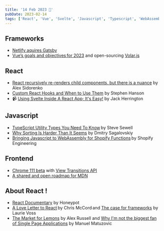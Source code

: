 ```yaml
---
title: '14 Feb 2023 🌹'
pubDate: 2023-02-14
tags: ['React', 'Vue', 'Svelte', 'Javascript', 'Typescript', 'WebAssembly']
---
```


## Frameworks 
* [Netlify aquires Gatsby](https://www.netlify.com/press/netlify-acquires-gatsby-inc-to-accelerate-adoption-of-composable-web-architectures)
* [Vue’s goals and objectives for 2023](https://www.youtube.com/watch?v=OrT0tHGXyqE) and open-sourcing [Volar.js](https://blog.vuejs.org/posts/volar-a-new-beginning.html) 

## React
* [React recursively re-renders child components, but there is a nuance](https://alexsidorenko.com/blog/react-render-children-prop) by Alex Sidorenko 
* [Custom React Hooks and When to Use Them](https://thoughtbot.com/blog/custom-react-hooks) by Stephen Hanson 
* 📹 [Using Svelte Inside A React App; It's Easy!](https://www.youtube.com/watch?v=FrusJNycQvk) by Jack Herrington 

## Javascript
* [TypeScript Utility Types You Need To Know](https://www.builder.io/blog/utility-types) by Steve Sewell 
* [Why Sorting Is Harder Than It Seems](https://www.getgrist.com/blog/why-sorting-is-harder-than-it-seems) by Dmitry Sagalovskiy 
* [Bringing Javascript to WebAssembly for Shopify Functions](https://shopify.engineering/javascript-in-webassembly-for-shopify-functions) by Shopify Engineering  

## Frontend 
* [Chrome 111 beta](https://developer.chrome.com/blog/chrome-111-beta) with [View Transitions API](https://developer.chrome.com/docs/web-platform/view-transitions) 
* [A shared and open roadmap for MDN](https://blog.mozilla.org/en/mozilla/mdn-web-documentation-collaboration) 

## About React ! 
* [React Documentary](https://www.youtube.com/watch?v=8pDqJVdNa44) by Honeypot 
* [A Love Letter to React](https://fly.io/blog/love-letter-react/) by Chris McCord and [The case for frameworks](https://seldo.com/posts/the_case_for_frameworks) by Laurie Voss 
* [The Market for Lemons](https://infrequently.org/2023/02/the-market-for-lemons) by Alex Russell and [Why I'm not the biggest fan of Single Page Applications](https://www.matuzo.at/blog/2023/single-page-applications-criticism) by Manuel Matuzovic
